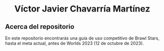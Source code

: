 <h1 align="center">Víctor Javier Chavarría Martínez</h1>
<h2 aign"left">Acerca del repositorio</h2>
<style>
  .justified {
    text-align: justify;
  }
</style>
<p class="justified">
  En este repositorio encontrarás una guía de uso competitivo de Brawl Stars, hasta el meta actual, antes de Worlds 2023 (12 de octubre de 2023).
</p>
